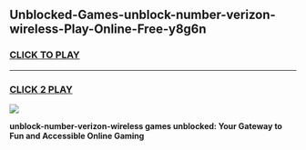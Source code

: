 
## Unblocked-Games-unblock-number-verizon-wireless-Play-Online-Free-y8g6n
<h3>
<a href="https://premium76.site?title=unblock-number-verizon-wireless&ref=26A">CLICK TO PLAY</a></h3>
<hr>

<h3>
<a href="https://premium76.site?title=unblock-number-verizon-wireless&ref=26A">CLICK 2 PLAY</a>
  
</h3>

<a href="https://premium76.site?title=unblock-number-verizon-wireless&ref=26A"><img src="https://clearcache.store/games.png"></a>


**unblock-number-verizon-wireless games unblocked: Your Gateway to Fun and Accessible Online Gaming**
